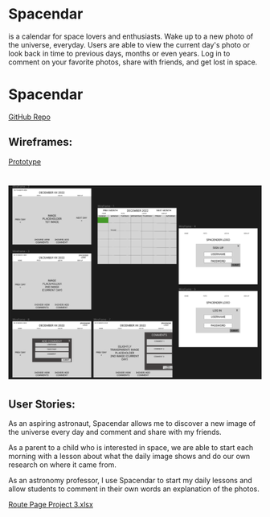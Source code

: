# Spacendar
is a calendar for space lovers and enthusiasts. Wake up to a new photo of the universe, everyday. Users are able to view the current day's photo or look back in time to previous days, months or even years. Log in to comment on your favorite photos, share with friends, and get lost in space.

# Spacendar
[GitHub Repo](https://github.com/case02/spacendar
)
## Wireframes: 
[Prototype](https://www.figma.com/proto/eVNUQhWYYLBGpXavMGYfq6/SPACENDAR?node-id=1%3A44&scaling=min-zoom&page-id=0%3A1&starting-point-node-id=1%3A2)
# ![](frontend/src/assets/images/WireFrame.png)

## User Stories:
As an aspiring astronaut, Spacendar allows me to discover a new image of the universe every day and comment and share with my friends.

As a parent to a child who is interested in space, we are able to start each morning with a lesson about what the daily image shows and do our own research on where it came from.

As an astronomy professor, I use Spacendar to start my daily lessons and allow students to comment in their own words an explanation of the photos.

[Route Page Project 3.xlsx](https://github.com/case02/spacendar/files/10263256/Route.Page.Project.3.xlsx)
